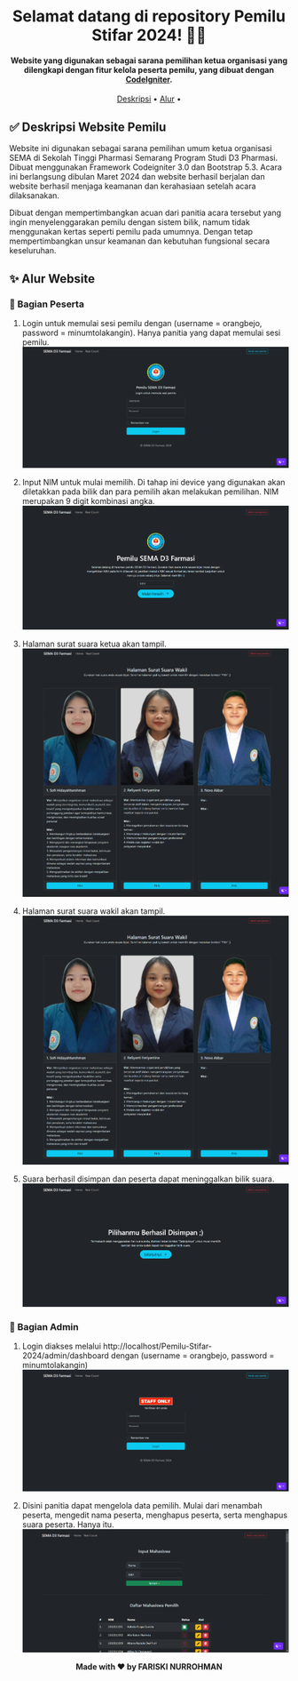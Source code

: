 <h1 align="center">Selamat datang di repository Pemilu Stifar 2024! 👋🏻</h1>

<p></p>

<h4 align="center">Website yang digunakan sebagai sarana pemilihan ketua organisasi yang dilengkapi dengan fitur kelola peserta pemilu, yang dibuat dengan <a href="https://www.codeigniter.com/" target="_blank">CodeIgniter</a>.
</h4>

<p></p>

<p align="center">
  <a href="#tentang">Deskripsi</a> •
  <a href="#fitur">Alur</a> •
</p>

<p></p>

<h2 id="tentang">✅ Deskripsi Website Pemilu</h2>

Website ini digunakan sebagai sarana pemilihan umum ketua organisasi SEMA di Sekolah Tinggi Pharmasi Semarang Program Studi D3 Pharmasi. Dibuat menggunakan Framework Codeigniter 3.0 dan Bootstrap 5.3. Acara ini berlangsung dibulan Maret 2024 dan website berhasil berjalan dan website berhasil menjaga keamanan dan kerahasiaan setelah acara dilaksanakan.

Dibuat dengan mempertimbangkan acuan dari panitia acara tersebut yang ingin menyelenggarakan pemilu dengan sistem bilik, namum tidak menggunakan kertas seperti pemilu pada umumnya. Dengan tetap mempertimbangkan unsur keamanan dan kebutuhan fungsional secara keseluruhan.

<p></p>

<h2 id="fitur">✨ Alur Website</h2>
<h3 id="fitur">👤 Bagian Peserta</h3>

1. Login untuk memulai sesi pemilu dengan (username = orangbejo, password = minumtolakangin). Hanya panitia yang dapat memulai sesi pemilu.
![Alt teks](assets/img/step1.png)

2. Input NIM untuk mulai memilih. Di tahap ini device yang digunakan akan diletakkan pada bilik dan para pemilih akan melakukan pemilihan. NIM merupakan 9 digit kombinasi angka.
![Alt teks](assets/img/step2.png)

3. Halaman surat suara ketua akan tampil. 
![Alt teks](assets/img/step4.png)

4. Halaman surat suara wakil akan tampil. 
![Alt teks](assets/img/step4.png)

5. Suara berhasil disimpan dan peserta dapat meninggalkan bilik suara. 
![Alt teks](assets/img/step5.png)

<h3 id="fitur">🔑 Bagian Admin</h3>

1. Login diakses melalui http://localhost/Pemilu-Stifar-2024/admin/dashboard dengan (username = orangbejo, password = minumtolakangin)
![Alt teks](assets/img/step1-admin.png)

2. Disini panitia dapat mengelola data pemilih. Mulai dari menambah peserta, mengedit nama peserta, menghapus peserta, serta menghapus suara peserta. Hanya itu.
![Alt teks](assets/img/step2-admin.png)

<p></p>


**<p align="center">Made with ❤️ by FARISKI NURROHMAN</p>**
